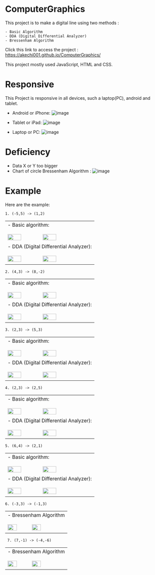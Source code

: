 # ComputerGraphics

This project is to make a digital line using two methods :
```
- Basic Algorithm
- DDA (Digital Differential Analyzer)
- Bressenham Algorithm
```

Click this link to access the project : https://akechi001.github.io/ComputerGraphics/

This project mostly used JavaScript, HTML and CSS.

# Responsive
This Project is responsive in all devices, such a laptop(PC), android and tablet.
- Android or iPhone:
  ![image](https://github.com/user-attachments/assets/90c2b1be-9b9d-48eb-9dda-3b123a4c16c9)


- Tablet or iPad:
  ![image](https://github.com/user-attachments/assets/55ac4894-e43e-43fa-89f6-30dc2c8af507)


- Laptop or PC:
  ![image](https://github.com/user-attachments/assets/86b98796-1db1-4f94-a39d-8ecb2e505f6e)


# Deficiency
- Data X or Y too bigger
- Chart of circle Bressenham Algorithm :
  ![image](https://github.com/user-attachments/assets/85f1c566-9db2-44c7-9af0-39a18454b5ec)


# Example
Here are the example:
  ```
  1. (-5,5) -> (1,2)
  ```
 <table>
  <tr>
    <td>
      - Basic algorithm: <br><br>
      <img src="https://github.com/user-attachments/assets/0638d65f-f87f-4fe9-843a-5745c1f1211c" width="40%"/>
      <img src="https://github.com/user-attachments/assets/3637946d-3601-4bfd-80d2-1361afcd0d3c" width="40%"/>
    </td>
  </tr>
   <tr>
    <td>
      - DDA (Digital Differential Analyzer): <br><br>
      <img src="https://github.com/user-attachments/assets/70aa2709-50ff-4bbe-947b-1c7df4fd6d93" width="40%"/>
      <img src="https://github.com/user-attachments/assets/96026d47-abca-412c-b1af-b98567635d8c" width="40%"/>
    </td>
  </tr>
</table>

  ```
  2. (4,3) -> (8,-2)
  ```
<table>
  <tr>
    <td>
      - Basic algorithm: <br><br>
      <img src="https://github.com/user-attachments/assets/02372ba0-2471-440a-b079-54f3f40402f0" width="40%"/>
      <img src="https://github.com/user-attachments/assets/1142f8fe-f3fe-4f44-96dd-ec9bf1daa914" width="40%"/>
    </td>
  </tr>
   <tr>
    <td>
      - DDA (Digital Differential Analyzer): <br><br>
      <img src="https://github.com/user-attachments/assets/161897c2-5b01-40fc-9a01-078f6f043df7" width="40%"/>
      <img src="https://github.com/user-attachments/assets/276e8dc4-3208-4e21-9518-cbfac0888f03" width="40%"/>
    </td>
  </tr>
</table>

  ```
  3. (2,3) -> (5,3)
  ```
<table>
  <tr>
    <td>
      - Basic algorithm: <br><br>
      <img src="https://github.com/user-attachments/assets/0f2a4aa4-3349-4c7d-86ac-965071ebae85" width="40%"/>
      <img src="https://github.com/user-attachments/assets/a50c4c11-e9bd-4ca5-b376-916b8b16985c" width="40%"/>
    </td>
  </tr>
   <tr>
    <td>
      - DDA (Digital Differential Analyzer): <br><br>
      <img src="https://github.com/user-attachments/assets/d22fae29-85b7-46ca-bc38-9a3f7c05fb0a" width="40%"/>
      <img src="https://github.com/user-attachments/assets/79e767d6-38fa-4ac8-84f4-0ea807a5b029" width="40%"/>
    </td>
  </tr>
</table>

  ```
  4. (2,3) -> (2,5)
  ```
  <table>
  <tr>
    <td>
      - Basic algorithm: <br><br>
      <img src="https://github.com/user-attachments/assets/0cc08642-0fba-4ead-a027-064da125b600" width="40%"/>
      <img src="https://github.com/user-attachments/assets/fc51346f-d16a-4f56-abaa-e20b602d5364" width="40%"/>
    </td>
  </tr>
   <tr>
    <td>
      - DDA (Digital Differential Analyzer): <br><br>
      <img src="https://github.com/user-attachments/assets/a16174f9-82c9-4f9d-95b8-08249929f2f0" width="40%"/>
      <img src="https://github.com/user-attachments/assets/56e032e3-5114-4f4b-90ed-707bc214c010" width="40%"/>
    </td>
  </tr>
</table>

  ```
  5. (6,4) -> (2,1)
  ```
  <table>
  <tr>
    <td>
      - Basic algorithm: <br><br>
      <img src="https://github.com/user-attachments/assets/f33891c5-5c0d-4973-ac1a-5a9b669886f4" width="40%"/>
      <img src="https://github.com/user-attachments/assets/36154318-12bd-4d0f-b1c4-1c6fda4a8d60" width="40%"/>
    </td>
  </tr>
   <tr>
    <td>
      - DDA (Digital Differential Analyzer): <br><br>
      <img src="https://github.com/user-attachments/assets/224b785e-a26d-41ac-9a78-d7ef426b2e9d" width="40%"/>
      <img src="https://github.com/user-attachments/assets/df85ee67-d0b1-4a65-8a2d-3e4c572695c3" width="40%"/>
    </td>
  </tr>
</table>

  ```
  6. (-3,3) -> (-1,3)
  ```
  <table>
  <tr>
    <td>
      - Bressenham Algorithm <br><br>
      <img src="![image](https://github.com/user-attachments/assets/d5bd422f-7835-424f-a32c-319fe1432ee0)" width="40%"/>
      <img src="![image](https://github.com/user-attachments/assets/afdb3c8f-4a97-4170-b5e6-88a1a09c012d)" width="40%"/>
    </td>
  </tr>
</table>

 ```
  7. (7,-1) -> (-4,-6)
  ```
  <table>
  <tr>
    <td>
      - Bressenham Algorithm <br><br>
      <img src="![image](https://github.com/user-attachments/assets/6111b3af-9c72-4a39-bb17-1de113f0495d)" width="40%"/>
      <img src="![image](https://github.com/user-attachments/assets/7e8fc013-c416-42db-a71d-c328048c4eb1)" width="40%"/>
    </td>
  </tr>
</table>


